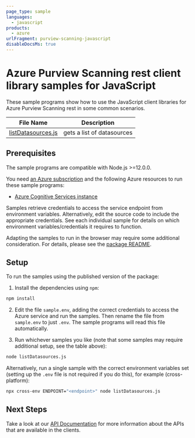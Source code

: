 ```yaml
---
page_type: sample
languages:
  - javascript
products:
  - azure
urlFragment: purview-scanning-javascript
disableDocsMs: true
---
```


# Azure Purview Scanning rest client library samples for JavaScript

These sample programs show how to use the JavaScript client libraries for Azure Purview Scanning rest in some common scenarios.

| **File Name**                         | **Description**            |
| ------------------------------------- | -------------------------- |
| [listDatasources.js][listdatasources] | gets a list of datasources |

## Prerequisites

The sample programs are compatible with Node.js >=12.0.0.

You need [an Azure subscription][freesub] and the following Azure resources to run these sample programs:

- [Azure Cognitive Services instance][createinstance_azurecognitiveservicesinstance]

Samples retrieve credentials to access the service endpoint from environment variables. Alternatively, edit the source code to include the appropriate credentials. See each individual sample for details on which environment variables/credentials it requires to function.

Adapting the samples to run in the browser may require some additional consideration. For details, please see the [package README][package].

## Setup

To run the samples using the published version of the package:

1. Install the dependencies using `npm`:

```bash
npm install
```

2. Edit the file `sample.env`, adding the correct credentials to access the Azure service and run the samples. Then rename the file from `sample.env` to just `.env`. The sample programs will read this file automatically.

3. Run whichever samples you like (note that some samples may require additional setup, see the table above):

```bash
node listDatasources.js
```

Alternatively, run a single sample with the correct environment variables set (setting up the `.env` file is not required if you do this), for example (cross-platform):

```bash
npx cross-env ENDPOINT="<endpoint>" node listDatasources.js
```

## Next Steps

Take a look at our [API Documentation][apiref] for more information about the APIs that are available in the clients.

[listdatasources]: https://github.com/Azure/azure-sdk-for-js/blob/master/sdk/purview/purview-scanning-rest/samples/v1/javascript/listDatasources.js
[apiref]: https://docs.microsoft.com/en-us/azure/purview/tutorial-scan-data
[freesub]: https://azure.microsoft.com/free/
[createinstance_azurecognitiveservicesinstance]: https://docs.microsoft.com/azure/cognitive-services/cognitive-services-apis-create-account
[package]: https://github.com/Azure/azure-sdk-for-js/tree/master/sdk/purview/purview-scanning-rest/README.md
